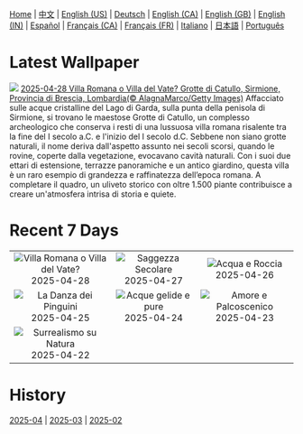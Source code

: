 [Home](../README.md) | [中文](zh-CN.md) | [English (US)](en-US.md) | [Deutsch](de-DE.md) | [English (CA)](en-CA.md) | [English (GB)](en-GB.md) | [English (IN)](en-IN.md) | [Español](es-ES.md) | [Français (CA)](fr-CA.md) | [Français (FR)](fr-FR.md) | [Italiano](it-IT.md) | [日本語](ja-JP.md) | [Português](pt-BR.md)

# Latest Wallpaper
![](https://www.bing.com/th?id=OHR.LagoDiGardaVillaRomana_IT-IT2119836247_UHD.jpg)
[2025-04-28 Villa Romana o Villa del Vate? Grotte di Catullo, Sirmione, Provincia di Brescia, Lombardia(© AlagnaMarco/Getty Images)](https://www.bing.com/th?id=OHR.LagoDiGardaVillaRomana_IT-IT2119836247_UHD.jpg)
Affacciato sulle acque cristalline del Lago di Garda, sulla punta della penisola di Sirmione, si trovano le maestose Grotte di Catullo, un complesso archeologico che conserva i resti di una lussuosa villa romana risalente tra la fine del I secolo a.C. e l'inizio del I secolo d.C. Sebbene non siano grotte naturali, il nome deriva dall'aspetto assunto nei secoli scorsi, quando le rovine, coperte dalla vegetazione, evocavano cavità naturali. Con i suoi due ettari di estensione, terrazze panoramiche e un antico giardino, questa villa è un raro esempio di grandezza e raffinatezza dell’epoca romana. A completare il quadro, un uliveto storico con oltre 1.500 piante contribuisce a creare un'atmosfera intrisa di storia e quiete.

# Recent 7 Days
|  |  |  |
|:---:|:---:|:---:|
| ![](https://www.bing.com/th?id=OHR.LagoDiGardaVillaRomana_IT-IT2119836247_400x240.jpg "Villa Romana o Villa del Vate?") 2025-04-28 | ![](https://www.bing.com/th?id=OHR.RedwoodGrove_IT-IT2059060159_400x240.jpg "Saggezza Secolare") 2025-04-27 | ![](https://www.bing.com/th?id=OHR.BrucePeninsula_IT-IT1903425741_400x240.jpg "Acqua e Roccia") 2025-04-26 |
| ![](https://www.bing.com/th?id=OHR.MagellanicPenguin_IT-IT1778784018_400x240.jpg "La Danza dei Pinguini") 2025-04-25 | ![](https://www.bing.com/th?id=OHR.KenaiSpires_IT-IT1719586029_400x240.jpg "Acque gelide e pure") 2025-04-24 | ![](https://www.bing.com/th?id=OHR.GlobeTheatre_IT-IT1664921161_400x240.jpg "Amore e Palcoscenico") 2025-04-23 |
| ![](https://www.bing.com/th?id=OHR.YellowstoneSpring_IT-IT1564316273_400x240.jpg "Surrealismo su Natura") 2025-04-22 |  |  |

# History
[2025-04](../archives/wallpaper/it-IT/w_2025_04.md) | [2025-03](../archives/wallpaper/it-IT/w_2025_03.md) | [2025-02](../archives/wallpaper/it-IT/w_2025_02.md)
